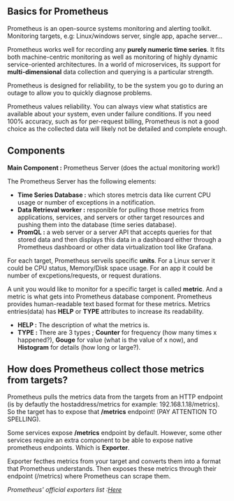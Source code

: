 ## Basics for Prometheus
Prometheus is an open-source systems monitoring and alerting toolkit. Monitoring targets, e.g: Linux/windows server, single app, apache server...

Prometheus works well for recording any **purely numeric time series**. It fits both machine-centric monitoring as well as monitoring of highly dynamic service-oriented architectures. In a world of microservices, its support for **multi-dimensional** data collection and querying is a particular strength.

Prometheus is designed for reliability, to be the system you go to during an outage to allow you to quickly diagnose problems.

Prometheus values reliability. You can always view what statistics are available about your system, even under failure conditions. If you need 100% accuracy, such as for per-request billing, Prometheus is not a good choice as the collected data will likely not be detailed and complete enough.

## Components

**Main Component :** Prometheus Server (does the actual monitoring work!)

The Prometheus Server has the following elements:
- **Time Series Database :** which stores metrcis data like current CPU usage or number of exceptions in a notification.
- **Data Retrieval worker :** responible for pulling those metrics from applications, services, and servers or other target resources and pushing them into the database (time series database).
- **PromQL :** a web server or a server API that accepts queries for that stored data and then displays this data in a dashboard either through a Prometheus dashboard or other data virtualization tool like Grafana.

For each target, Prometheus serveils specific **units**. For a Linux server it could be CPU status, Memory/Disk space usage. For an app it could be number of excpetions/requests, or request durations.

A unit you would like to monitor for a specific target is called **metric**. And a metric is what gets into Prometheus database component. Prometheus provides human-readable text based format for these metrics. Metrics entries(data) has **HELP** or **TYPE** attributes to increase its readability.
- **HELP :** The description of what the metrics is.
- **TYPE :** There are 3 types ; **Counter** for frequency (how many times x happened?), **Gouge** for value (what is the value of x now), and **Histogram** for details (how long or large?).

## How does Prometheus collect those metrics from targets?
Prometheus pulls the metrics data from the targets from an HTTP endpoint (is by defautly the hostaddress/metrics for example: 192.168.1.18/metrics). So the target has to expose that **/metrics** endpoint! (PAY ATTENTION TO SPELLING).


Some services expose **/metrics** endpoint by default. However, some other services require an extra component to be able to expose native prometheus endpoints. Which is **Exporter**.

Exporter fecthes metrics from your target and converts them into a format that Prometheus understands. Then exposes these metrics through their endpoint (/metrics) where Prometheus can scrape them.

*Prometheus' official exporters list :[Here](https://prometheus.io/docs/instrumenting/exporters/)*


